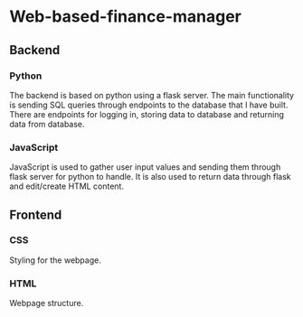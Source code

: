 # Web-based-finance-manager
## Backend
### Python
The backend is based on python using a flask server. The main functionality is sending SQL queries through endpoints to the database that I have built.
There are endpoints for logging in, storing data to database and returning data from database.
### JavaScript
JavaScript is used to gather user input values and sending them through flask server for python to handle.
It is also used to return data through flask and edit/create HTML content. 
## Frontend
### CSS
Styling for the webpage.
### HTML
Webpage structure.

